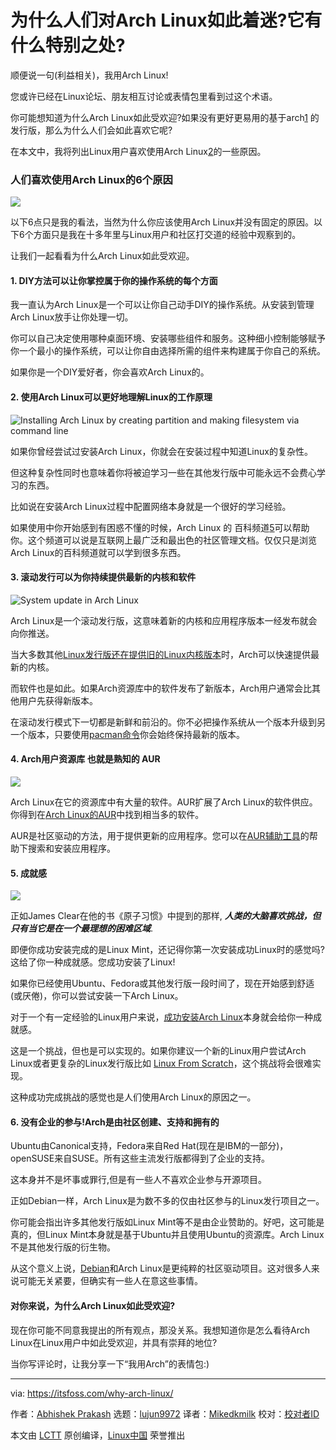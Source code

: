 [#]: collector: (lujun9972)
[#]: translator: (Mikedkmilk)
[#]: reviewer: ( )
[#]: publisher: ( )
[#]: url: ( )
[#]: subject: (Why People Are Crazy About Arch Linux? What’s so Special About it?)
[#]: via: (https://itsfoss.com/why-arch-linux/)
[#]: author: (Abhishek Prakash https://itsfoss.com/author/abhishek/)

为什么人们对Arch Linux如此着迷?它有什么特别之处?
======

顺便说一句(利益相关)，我用Arch Linux!

您或许已经在Linux论坛、朋友相互讨论或表情包里看到过这个术语。

你可能想知道为什么Arch Linux如此受欢迎?如果没有更好更易用的基于arch[1] 的发行版，那么为什么人们会如此喜欢它呢?

在本文中，我将列出Linux用户喜欢使用Arch Linux[2]的一些原因。

### 人们喜欢使用Arch Linux的6个原因

![][3]

以下6点只是我的看法，当然为什么你应该使用Arch Linux并没有固定的原因。以下6个方面只是我在十多年里与Linux用户和社区打交道的经验中观察到的。

让我们一起看看为什么Arch Linux如此受欢迎。

#### 1\. DIY方法可以让你掌控属于你的操作系统的每个方面

我一直认为Arch Linux是一个可以让你自己动手DIY的操作系统。从安装到管理Arch Linux放手让你处理一切。

你可以自己决定使用哪种桌面环境、安装哪些组件和服务。这种细小控制能够赋予你一个最小的操作系统，可以让你自由选择所需的组件来构建属于你自己的系统。

如果你是一个DIY爱好者，你会喜欢Arch Linux的。


#### 2\. 使用Arch Linux可以更好地理解Linux的工作原理

![Installing Arch Linux by creating partition and making filesystem via command line][4]

如果你曾经尝试过安装Arch Linux，你就会在安装过程中知道Linux的复杂性。

但这种复杂性同时也意味着你将被迫学习一些在其他发行版中可能永远不会费心学习的东西。

比如说在安装Arch Linux过程中配置网络本身就是一个很好的学习经验。

如果使用中你开始感到有困惑不懂的时候，Arch Linux 的 百科频道[5]可以帮助你。这个频道可以说是互联网上最广泛和最出色的社区管理文档。仅仅只是浏览Arch Linux的百科频道就可以学到很多东西。

#### 3\. 滚动发行可以为你持续提供最新的内核和软件

![System update in Arch Linux][6]

Arch Linux是一个滚动发行版，这意味着新的内核和应用程序版本一经发布就会向你推送。

当大多数其他[Linux发行版还在提供旧的Linux内核版本][7]时，Arch可以快速提供最新的内核。

而软件也是如此。如果Arch资源库中的软件发布了新版本，Arch用户通常会比其他用户先获得新版本。

在滚动发行模式下一切都是新鲜和前沿的。你不必把操作系统从一个版本升级到另一个版本，只要使用[pacman命令][8]你会始终保持最新的版本。

#### 4\. Arch用户资源库 也就是熟知的 AUR

![][9]

Arch Linux在它的资源库中有大量的软件。AUR扩展了Arch Linux的软件供应。你得到在[Arch Linux的AUR][10]中找到相当多的软件。

AUR是社区驱动的方法，用于提供更新的应用程序。您可以在[AUR辅助工具][11]的帮助下搜索和安装应用程序。


#### 5\. 成就感

![][12]

正如James Clear在他的书《原子习惯》中提到的那样, _**人类的大脑喜欢挑战，但只有当它是在一个最理想的困难区域**_.

即便你成功安装完成的是Linux Mint，还记得你第一次安装成功Linux时的感觉吗?这给了你一种成就感。您成功安装了Linux!

如果你已经使用Ubuntu、Fedora或其他发行版一段时间了，现在开始感到舒适(或厌倦)，你可以尝试安装一下Arch Linux。

对于一个有一定经验的Linux用户来说，[成功安装Arch Linux][13]本身就会给你一种成就感。

这是一个挑战，但也是可以实现的。如果你建议一个新的Linux用户尝试Arch Linux或者更复杂的Linux发行版比如 [Linux From Scratch][14]，这个挑战将会很难实现。 

这种成功完成挑战的感觉也是人们使用Arch Linux的原因之一。

#### 6\. 没有企业的参与!Arch是由社区创建、支持和拥有的

Ubuntu由Canonical支持，Fedora来自Red Hat(现在是IBM的一部分)，openSUSE来自SUSE。所有这些主流发行版都得到了企业的支持。

这本身并不是坏事或罪行,但是有一些人不喜欢企业参与开源项目。

正如Debian一样，Arch Linux是为数不多的仅由社区参与的Linux发行项目之一。

你可能会指出许多其他发行版如Linux Mint等不是由企业赞助的。好吧，这可能是真的，但Linux Mint本身就是基于Ubuntu并且使用Ubuntu的资源库。Arch Linux不是其他发行版的衍生物。

从这个意义上说，[Debian][15]和Arch Linux是更纯粹的社区驱动项目。这对很多人来说可能无关紧要，但确实有一些人在意这些事情。

#### 对你来说，为什么Arch Linux如此受欢迎?

现在你可能不同意我提出的所有观点，那没关系。我想知道你是怎么看待Arch Linux在Linux用户中如此受欢迎，并具有崇拜的地位?

当你写评论时，让我分享一下“我用Arch”的表情包:)

--------------------------------------------------------------------------------

via: https://itsfoss.com/why-arch-linux/

作者：[Abhishek Prakash][a]
选题：[lujun9972][b]
译者：[Mikedkmilk](https://github.com/Mikedkmilk)
校对：[校对者ID](https://github.com/校对者ID)

本文由 [LCTT](https://github.com/LCTT/TranslateProject) 原创编译，[Linux中国](https://linux.cn/) 荣誉推出

[a]: https://itsfoss.com/author/abhishek/
[b]: https://github.com/lujun9972
[1]: https://itsfoss.com/arch-based-linux-distros/
[2]: https://www.archlinux.org/
[3]: https://i2.wp.com/itsfoss.com/wp-content/uploads/2020/07/why-arch-linux.jpg?ssl=1
[4]: https://i2.wp.com/itsfoss.com/wp-content/uploads/2020/01/efi_system_partition-1.png?ssl=1
[5]: https://wiki.archlinux.org/
[6]: https://i1.wp.com/itsfoss.com/wp-content/uploads/2020/04/sudo-pacman-Syu.png?ssl=1
[7]: https://itsfoss.com/why-distros-use-old-kernel/
[8]: https://itsfoss.com/pacman-command/
[9]: https://i0.wp.com/itsfoss.com/wp-content/uploads/2018/01/AUR.png?resize=800%2C451&ssl=1
[10]: https://itsfoss.com/aur-arch-linux/
[11]: https://itsfoss.com/best-aur-helpers/
[12]: https://i0.wp.com/itsfoss.com/wp-content/uploads/2020/07/installed-arch-linux.png?ssl=1
[13]: https://itsfoss.com/install-arch-linux/
[14]: http://www.linuxfromscratch.org/
[15]: https://www.debian.org/
